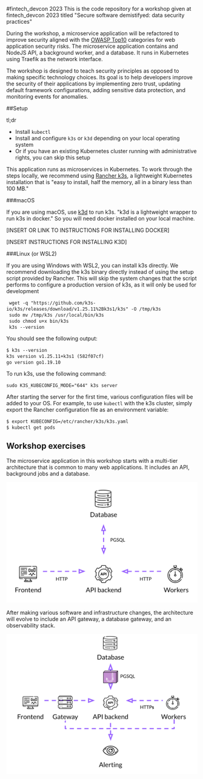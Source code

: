 #fintech_devcon 2023
This is the code repository for a workshop given at fintech_devcon 2023 titled "Secure software demistifyed: data security practices"

During the workshop, a microservice application will be refactored to improve security aligned with the [OWASP Top10](https://owasp.org/Top10/) categories for web application security risks. The microservice application contains and NodeJS API, a background worker, and a database. It runs in Kubernetes using Traefik as the network interface.

The workshop is designed to teach security principles as opposed to making specific technology choices. Its goal is to help developers improve the security of their applications by implementing zero trust, updating default framework configurations, adding sensitive data protection, and monitoring events for anomalies.

##Setup

tl;dr
- Install `kubectl`
- Install and configure `k3s` or `k3d` depending on your local operating system
- Or if you have an existing Kubernetes cluster running with administrative rights, you can skip this setup

This application runs as microservices in Kubernetes. To work through the steps locally, we recommend using [Rancher k3s](https://github.com/k3s-io/k3s), a lightweight Kubernetes installation that is "easy to install, half the memory, all in a binary less than 100 MB."

###macOS

If you are using macOS, use [k3d](https://k3d.io/v5.5.2/) to run k3s. "k3d is a lightweight wrapper to run k3s in docker." So you will need docker installed on your local machine.

[INSERT OR LINK TO INSTRUCTIONS FOR INSTALLING DOCKER]

[INSERT INSTRUCTIONS FOR INSTALLING K3D]

###Linux (or WSL2)

If you are using Windows with WSL2, you can install k3s directly. We recommend downloading the k3s binary directly instead of using the setup script provided by Rancher. This will skip the system changes that the script performs to configure a production version of k3s, as it will only be used for development

```
 wget -q "https://github.com/k3s-io/k3s/releases/download/v1.25.11%2Bk3s1/k3s" -O /tmp/k3s
 sudo mv /tmp/k3s /usr/local/bin/k3s
 sudo chmod u+x bin/k3s
 k3s --version
```

You should see the following output:

```
$ k3s --version
k3s version v1.25.11+k3s1 (582f07cf)
go version go1.19.10
```

To run k3s, use the following command:
```
sudo K3S_KUBECONFIG_MODE="644" k3s server
```

After starting the server for the first time, various configuration files will be added to your OS. For example, to use `kubectl` with the k3s cluster, simply export the Rancher configuration file as an environment variable:

```
$ export KUBECONFIG=/etc/rancher/k3s/k3s.yaml
$ kubectl get pods
```
## Workshop exercises

The microservice application in this workshop starts with a multi-tier architecture that is common to many web applications. It includes an API, background jobs and a database.

![Starting application architecture](./data/images/fintech_devcon-workshop-arch-start.svg)

After making various software and infrastructure changes, the architecture will evolve to include an API gateway, a database gateway, and an observability stack.

![Ending application architecture](./data/images/fintech_devcon-workshop-arch-end.svg)
